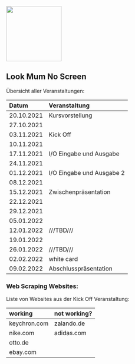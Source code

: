 <img src="https://user-images.githubusercontent.com/38649555/137641170-5082f39e-cde6-4ece-86e2-6bbc21a6b118.gif" width="150"/>

Look Mum No Screen
---------------------
Übersicht aller Veranstaltungen:

| Datum     | Veranstaltung |
| :------------     |:------------  |
| 20.10.2021 | Kursvorstellung | 
| 27.10.2021 || 
| 03.11.2021 | Kick Off | 
| 10.11.2021 || 
| 17.11.2021 | I/O Eingabe und Ausgabe | 
| 24.11.2021 ||
| 01.12.2021 | I/O Eingabe und Ausgabe 2 | 
| 08.12.2021 ||
| 15.12.2021 | Zwischenpräsentation |
| 22.12.2021 ||
| 29.12.2021||
| 05.01.2022 ||
| 12.01.2022 | ///TBD/// |
| 19.01.2022 ||
| 26.01.2022 | ///TBD/// |
| 02.02.2022 | white card |
| 09.02.2022 | Abschlusspräsentation |

### Web Scraping Websites:
Liste von Websites aus der Kick Off Veranstaltung:

| working           | not working?  |
| :------------     |:------------  |
| keychron.com      | zalando.de    | 
| nike.com          | adidas.com    |   
| otto.de           |               |  
| ebay.com          |               | 
